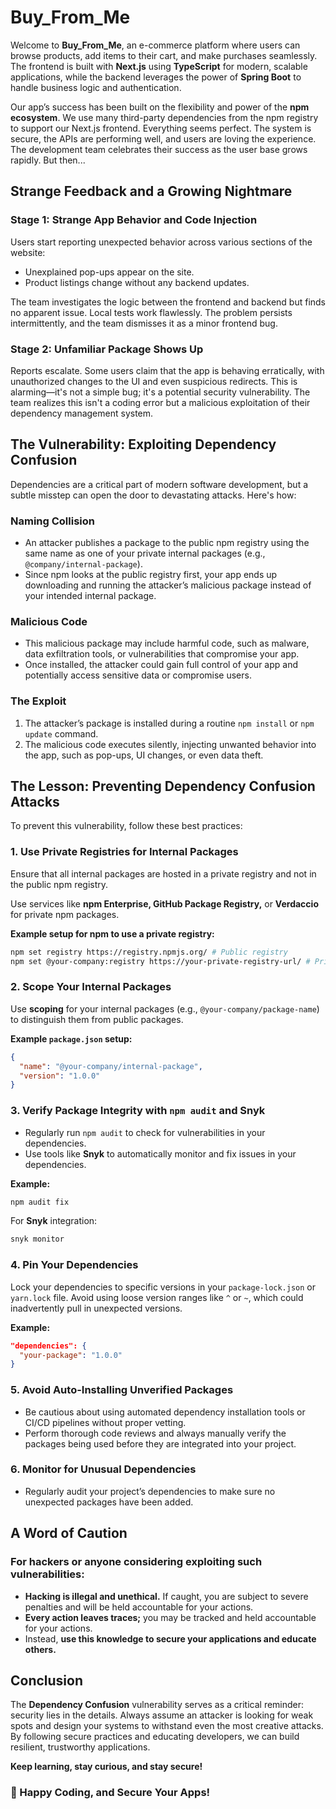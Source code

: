 # Buy_From_Me

Welcome to **Buy_From_Me**, an e-commerce platform where users can browse products, add items to their cart, and make purchases seamlessly. The frontend is built with **Next.js** using **TypeScript** for modern, scalable applications, while the backend leverages the power of **Spring Boot** to handle business logic and authentication.

Our app’s success has been built on the flexibility and power of the **npm ecosystem**. We use many third-party dependencies from the npm registry to support our Next.js frontend. Everything seems perfect. The system is secure, the APIs are performing well, and users are loving the experience. The development team celebrates their success as the user base grows rapidly. But then...

## Strange Feedback and a Growing Nightmare

### Stage 1: Strange App Behavior and Code Injection
Users start reporting unexpected behavior across various sections of the website:

- Unexplained pop-ups appear on the site.
- Product listings change without any backend updates.

The team investigates the logic between the frontend and backend but finds no apparent issue. Local tests work flawlessly. The problem persists intermittently, and the team dismisses it as a minor frontend bug.

### Stage 2: Unfamiliar Package Shows Up
Reports escalate. Some users claim that the app is behaving erratically, with unauthorized changes to the UI and even suspicious redirects. This is alarming—it's not a simple bug; it's a potential security vulnerability. The team realizes this isn't a coding error but a malicious exploitation of their dependency management system.

## The Vulnerability: Exploiting Dependency Confusion
Dependencies are a critical part of modern software development, but a subtle misstep can open the door to devastating attacks. Here's how:

### Naming Collision
- An attacker publishes a package to the public npm registry using the same name as one of your private internal packages (e.g., `@company/internal-package`).
- Since npm looks at the public registry first, your app ends up downloading and running the attacker’s malicious package instead of your intended internal package.

### Malicious Code
- This malicious package may include harmful code, such as malware, data exfiltration tools, or vulnerabilities that compromise your app.
- Once installed, the attacker could gain full control of your app and potentially access sensitive data or compromise users.

### The Exploit
1. The attacker’s package is installed during a routine `npm install` or `npm update` command.
2. The malicious code executes silently, injecting unwanted behavior into the app, such as pop-ups, UI changes, or even data theft.

## The Lesson: Preventing Dependency Confusion Attacks
To prevent this vulnerability, follow these best practices:

### 1. Use Private Registries for Internal Packages
Ensure that all internal packages are hosted in a private registry and not in the public npm registry.

Use services like **npm Enterprise, GitHub Package Registry,** or **Verdaccio** for private npm packages.

**Example setup for npm to use a private registry:**
```bash
npm set registry https://registry.npmjs.org/ # Public registry
npm set @your-company:registry https://your-private-registry-url/ # Private registry
```

### 2. Scope Your Internal Packages
Use **scoping** for your internal packages (e.g., `@your-company/package-name`) to distinguish them from public packages.

**Example `package.json` setup:**
```json
{
  "name": "@your-company/internal-package",
  "version": "1.0.0"
}
```

### 3. Verify Package Integrity with `npm audit` and Snyk
- Regularly run `npm audit` to check for vulnerabilities in your dependencies.
- Use tools like **Snyk** to automatically monitor and fix issues in your dependencies.

**Example:**
```bash
npm audit fix
```
For **Snyk** integration:
```bash
snyk monitor
```

### 4. Pin Your Dependencies
Lock your dependencies to specific versions in your `package-lock.json` or `yarn.lock` file.
Avoid using loose version ranges like `^` or `~`, which could inadvertently pull in unexpected versions.

**Example:**
```json
"dependencies": {
  "your-package": "1.0.0"
}
```

### 5. Avoid Auto-Installing Unverified Packages
- Be cautious about using automated dependency installation tools or CI/CD pipelines without proper vetting.
- Perform thorough code reviews and always manually verify the packages being used before they are integrated into your project.

### 6. Monitor for Unusual Dependencies
- Regularly audit your project’s dependencies to make sure no unexpected packages have been added.

## A Word of Caution
### For hackers or anyone considering exploiting such vulnerabilities:
- **Hacking is illegal and unethical.** If caught, you are subject to severe penalties and will be held accountable for your actions.
- **Every action leaves traces;** you may be tracked and held accountable for your actions.
- Instead, **use this knowledge to secure your applications and educate others.**

## Conclusion
The **Dependency Confusion** vulnerability serves as a critical reminder: security lies in the details. Always assume an attacker is looking for weak spots and design your systems to withstand even the most creative attacks. By following secure practices and educating developers, we can build resilient, trustworthy applications.

**Keep learning, stay curious, and stay secure!**

### 🚀 Happy Coding, and Secure Your Apps!

